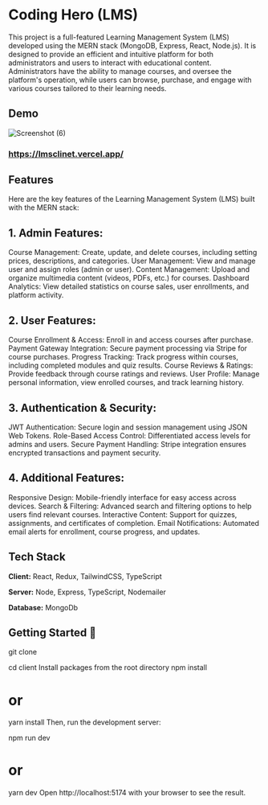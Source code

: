 
# Coding Hero (LMS)

This project is a full-featured Learning Management System (LMS) developed using the MERN stack (MongoDB, Express, React, Node.js). It is designed to provide an efficient and intuitive platform for both administrators and users to interact with educational content. Administrators have the ability to manage courses, and oversee the platform's operation, while users can browse, purchase, and engage with various courses tailored to their learning needs.


## Demo
![Screenshot (6)](https://github.com/user-attachments/assets/6b4e276b-66dc-4591-ac9f-87498f878ebe)

### https://lmsclinet.vercel.app/
## Features

Here are the key features of the Learning Management System (LMS) built with the MERN stack:

## 1. Admin Features:
Course Management: Create, update, and delete courses, including setting prices, descriptions, and categories.
User Management: View and manage user and assign roles (admin or user).
Content Management: Upload and organize multimedia content (videos, PDFs, etc.) for courses.
Dashboard Analytics: View detailed statistics on course sales, user enrollments, and platform activity.


## 2. User Features:
Course Enrollment & Access: Enroll in and access courses after purchase.
Payment Gateway Integration: Secure payment processing via Stripe for course purchases.
Progress Tracking: Track progress within courses, including completed modules and quiz results.
Course Reviews & Ratings: Provide feedback through course ratings and reviews.
User Profile: Manage personal information, view enrolled courses, and track learning history.

## 3. Authentication & Security:
JWT Authentication: Secure login and session management using JSON Web Tokens.
Role-Based Access Control: Differentiated access levels for admins and users.
Secure Payment Handling: Stripe integration ensures encrypted transactions and payment security.


## 4. Additional Features:
Responsive Design: Mobile-friendly interface for easy access across devices.
Search & Filtering: Advanced search and filtering options to help users find relevant courses.
Interactive Content: Support for quizzes, assignments, and certificates of completion.
Email Notifications: Automated email alerts for enrollment, course progress, and updates.


## Tech Stack

**Client:** React, Redux, TailwindCSS, TypeScript

**Server:** Node, Express,  TypeScript, Nodemailer

**Database:** MongoDb


## Getting Started 🎯


git clone 

cd client
Install packages from the root directory
npm install
# or
yarn install
Then, run the development server:

npm run dev
# or
yarn dev
Open http://localhost:5174 with your browser to see the result.